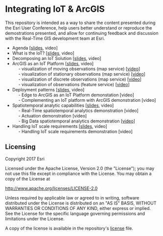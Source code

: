 # Integrating IoT & ArcGIS

This repository is intended as a way to share the content presented during the Esri User Conference, help users better understand or reproduce the demostrations presented, and allow for continuing feedback and discussion with the Real-Time GIS development team at Esri.

- Agenda [<a href="https://esri.box.com/s/bchtawkhjdadivu1bqb7p1hn7ylkh908">slides</a>, video]<br>
- What is the IoT? [<a href="https://esri.box.com/s/apsidwlfxp2ak34nfhf45wtcgaitvear">slides</a>, video]<br>
- Decomposing an IoT Solution [<a href="https://esri.box.com/s/21eyz4e3wettsn808shzdq3zxbmgkd26">slides</a>, video]<br>
- ArcGIS as an IoT Platform [<a href="https://esri.box.com/s/y2q0a4f7movk9bk2h2o00h6se5w4rqnm">slides</a>, video]<br>
&nbsp;&nbsp;&nbsp;&nbsp; - visualization of moving observations (map service) [<a href="https://esri.box.com/s/d50y6ubdz6500ngglamnv8ntia8hvmik">video</a>]<br>
&nbsp;&nbsp;&nbsp;&nbsp; - visualization of stationary observations (map service) [<a href="https://esri.box.com/s/owiwdd1emtxu55wfuxr9t24hh5e1bma8">video</a>]<br>
&nbsp;&nbsp;&nbsp;&nbsp; - visualization of discrete observations (map service) [<a href="https://esri.box.com/s/8or3cg72qzzf5h9lp4u7ersck7vgt691">video</a>]<br>
&nbsp;&nbsp;&nbsp;&nbsp; - visualization of observations (feature service) [<a href="https://esri.box.com/s/snzegnsiowrpkb2l15j02drng4o63h65">video</a>]<br>
- Deployment patterns [<a href="https://esri.box.com/s/08k7wtf9duvacxwc132t1tw6xiujzkjo">slides</a>, video]<br>
&nbsp;&nbsp;&nbsp;&nbsp; - Edge to ArcGIS as an IoT Platform demonstation [video]<br>
&nbsp;&nbsp;&nbsp;&nbsp; - Complementing an IoT platform with ArcGIS demonstration [video]</i><br>
- Spatiotemporal analytic capabilities [<a href="https://esri.box.com/s/espj1rxqafb1j51t66ykp2lexnfye6p8">slides</a>, video]<br>
&nbsp;&nbsp;&nbsp;&nbsp; - Real-Time spatiotemporal analytics demonstration [video]<br>
&nbsp;&nbsp;&nbsp;&nbsp; - Actuation demonstration [video]<br>
&nbsp;&nbsp;&nbsp;&nbsp; - Big Data spatiotemporal analytics demonstration [<a href="https://esri.box.com/s/22omu2arl7dwjg5pniw8x9ca2lwto9v5">video</a>]<br>
- Handling IoT scale requirements [<a href="https://esri.box.com/s/ehcdhpbw4en13ph1ixsk2rqpwrtvbzm0">slides</a>, video] <br>
&nbsp;&nbsp;&nbsp;&nbsp; - Handling IoT scale requirements demonstration [video]<br>

## Licensing
Copyright 2017 Esri

Licensed under the Apache License, Version 2.0 (the "License");
you may not use this file except in compliance with the License.
You may obtain a copy of the License at

   http://www.apache.org/licenses/LICENSE-2.0

Unless required by applicable law or agreed to in writing, software
distributed under the License is distributed on an "AS IS" BASIS,
WITHOUT WARRANTIES OR CONDITIONS OF ANY KIND, either express or implied.
See the License for the specific language governing permissions and
limitations under the License.

A copy of the license is available in the repository's [license](LICENSE?raw=true) file.
